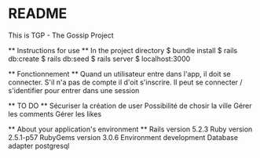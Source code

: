 # README

This is TGP - The Gossip Project

** Instructions for use **
In the project directory
	$ bundle install
	$ rails db:create
	$ rails db:seed
	$ rails server
	$ localhost:3000

** Fonctionnement **
Quand un utilisateur entre dans l'app, il doit se connecter.
S'il n'a pas de compte il d'oit s'inscrire.
Il peut se connecter / s'identifier pour entrer dans une session

** TO DO **
Sécuriser la création de user
Possibilité de chosir la ville
Gérer les comments
Gérer les likes

** About your application's environment **
Rails version             5.2.3
Ruby version              2.5.1-p57
RubyGems version          3.0.6
Environment               development
Database adapter          postgresql
